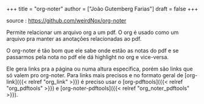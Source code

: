+++
title = "org-noter"
author = ["João Gutemberg Farias"]
draft = false
+++

source
: <https://github.com/weirdNox/org-noter>

Permite relacionar um arquivo org a um pdf. O org é usado como um arquivo pra manter as anotações relacionadas ao pdf.

O org-noter é tão bom que ele sabe onde estão as notas do pdf e se passarmos pela nota no pdf ele dá highlight no org e vice-versa.

Ele gera links pra a página ou numa altura específica, porém são links que só valem pro org-noter. Para links mais precisos e no formato geral de [org-link]({{< relref "org_link" >}}) é preciso usar o [org-pdftools]({{< relref "org_pdftools" >}}) e [org-noter-pdftools]({{< relref "org_noter_pdftools" >}}).
